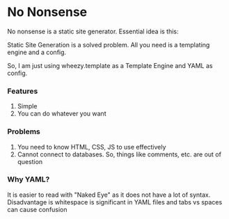 # No Nonsense

No nonsense is a static site generator. Essential idea is this:

Static Site Generation is a solved problem. All you need is a templating engine
and a config.

So, I am just using wheezy.template as a Template Engine and YAML as config.

### Features
1. Simple
2. You can do whatever you want

### Problems
1. You need to know HTML, CSS, JS to use effectively
2. Cannot connect to databases. So, things like comments, etc. are out of question

### Why YAML?

It is easier to read with "Naked Eye" as it does not have a lot of syntax. 
Disadvantage is whitespace is significant in YAML files and tabs vs spaces 
can cause confusion